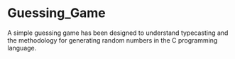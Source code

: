 # Guessing_Game
A simple guessing game has been designed to understand typecasting and the methodology for  generating random numbers in the C programming language.
